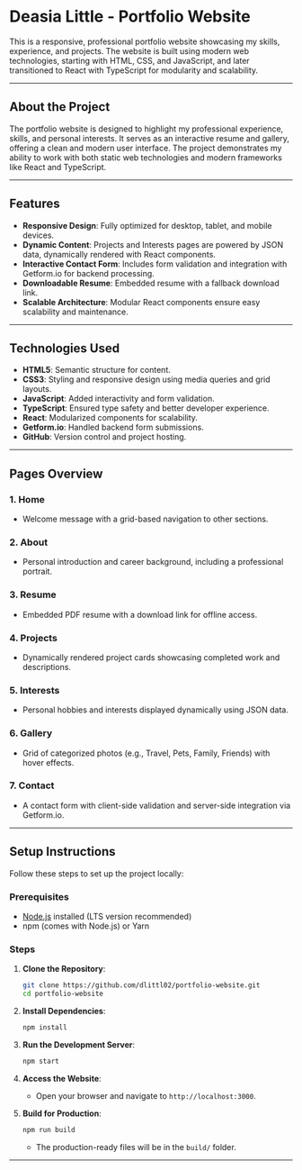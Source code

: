 
# **Deasia Little - Portfolio Website**

This is a responsive, professional portfolio website showcasing my skills, experience, and projects. The website is built using modern web technologies, starting with HTML, CSS, and JavaScript, and later transitioned to React with TypeScript for modularity and scalability.

---

## **About the Project**

The portfolio website is designed to highlight my professional experience, skills, and personal interests. It serves as an interactive resume and gallery, offering a clean and modern user interface. The project demonstrates my ability to work with both static web technologies and modern frameworks like React and TypeScript.

---

## **Features**

- **Responsive Design**: Fully optimized for desktop, tablet, and mobile devices.
- **Dynamic Content**: Projects and Interests pages are powered by JSON data, dynamically rendered with React components.
- **Interactive Contact Form**: Includes form validation and integration with Getform.io for backend processing.
- **Downloadable Resume**: Embedded resume with a fallback download link.
- **Scalable Architecture**: Modular React components ensure easy scalability and maintenance.

---

## **Technologies Used**

- **HTML5**: Semantic structure for content.
- **CSS3**: Styling and responsive design using media queries and grid layouts.
- **JavaScript**: Added interactivity and form validation.
- **TypeScript**: Ensured type safety and better developer experience.
- **React**: Modularized components for scalability.
- **Getform.io**: Handled backend form submissions.
- **GitHub**: Version control and project hosting.

---

## **Pages Overview**

### **1. Home**
- Welcome message with a grid-based navigation to other sections.

### **2. About**
- Personal introduction and career background, including a professional portrait.

### **3. Resume**
- Embedded PDF resume with a download link for offline access.

### **4. Projects**
- Dynamically rendered project cards showcasing completed work and descriptions.

### **5. Interests**
- Personal hobbies and interests displayed dynamically using JSON data.

### **6. Gallery**
- Grid of categorized photos (e.g., Travel, Pets, Family, Friends) with hover effects.

### **7. Contact**
- A contact form with client-side validation and server-side integration via Getform.io.

---

## **Setup Instructions**

Follow these steps to set up the project locally:

### **Prerequisites**
- [Node.js](https://nodejs.org/) installed (LTS version recommended)
- npm (comes with Node.js) or Yarn

### **Steps**
1. **Clone the Repository**:
   ```bash
   git clone https://github.com/dlittl02/portfolio-website.git
   cd portfolio-website
   ```

2. **Install Dependencies**:
   ```bash
   npm install
   ```

3. **Run the Development Server**:
   ```bash
   npm start
   ```

4. **Access the Website**:
   - Open your browser and navigate to `http://localhost:3000`.

5. **Build for Production**:
   ```bash
   npm run build
   ```
   - The production-ready files will be in the `build/` folder.

---

